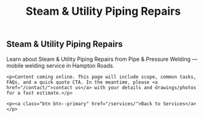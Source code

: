 ﻿---
layout: kmw_base
title: Steam & Utility Piping Repairs
permalink: /services/pipe-pressure/utility-repairs/
seo_description: Learn about Steam & Utility Piping Repairs from Pipe & Pressure Welding — mobile welding service in Hampton Roads.
---

<section class="section">
  <div class="container">
    <h1>Steam & Utility Piping Repairs</h1>
    <p class="lead">Learn about Steam & Utility Piping Repairs from Pipe & Pressure Welding — mobile welding service in Hampton Roads.</p>

    <p>Content coming online. This page will include scope, common tasks, FAQs, and a quick quote CTA. In the meantime, please <a href="/contact/">contact us</a> with your details and drawings/photos for a fast estimate.</p>

    <p><a class="btn btn--primary" href="/services/">Back to Services</a></p>
  </div>
</section>
